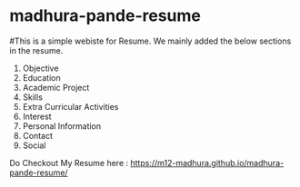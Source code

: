 # madhura-pande-resume

#This is a simple webiste for Resume. 
We mainly added the below sections in the resume.
  1. Objective
  2. Education
  3. Academic Project
  4. Skills
  5. Extra Curricular Activities
  6. Interest
  7. Personal Information
  8. Contact
  9. Social

Do Checkout My Resume here : https://m12-madhura.github.io/madhura-pande-resume/ 
